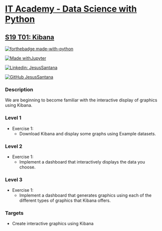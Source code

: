 # [IT Academy - Data Science with Python](https://www.barcelonactiva.cat/es/itacademy)
## [S19 T01: Kibana](https://github.com/jesussantana/Kibana/blob/main/notebooks/S19_T01_Kibana.ipynb)

[![forthebadge made-with-python](http://ForTheBadge.com/images/badges/made-with-python.svg)](https://www.python.org/)  
 
[![Made withJupyter](https://img.shields.io/badge/Made%20with-Jupyter-orange?style=for-the-badge&logo=Jupyter)](https://jupyter.org/try)  

[![Linkedin: JesusSantana](https://img.shields.io/badge/-JesusSantana-blue?style=flat-square&logo=Linkedin&logoColor=white&link=https://www.linkedin.com/in/chus-santana/)](https://www.linkedin.com/in/chus-santana/)  

[![GitHub JesusSantana](https://img.shields.io/github/followers/jesussantana?label=follow&style=social)](https://github.com/jesussantana)   
 

### Description

We are beginning to become familiar with the interactive display of graphics using Kibana.


### Level 1

- Exercise 1: 
  - Download Kibana and display some graphs using Example datasets.

### Level 2

- Exercise 1: 
  - Implement a dashboard that interactively displays the data you choose.

### Level 3

- Exercise 1: 
  - Implement a dashboard that generates graphics using each of the different types of graphics that Kibana offers.


### Targets

- Create interactive graphics using Kibana